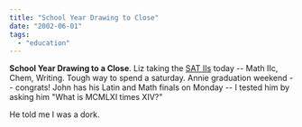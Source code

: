 ```yaml
---
title: "School Year Drawing to Close"
date: "2002-06-01"
tags: 
  - "education"
---
```


**School Year Drawing to a Close**. Liz taking the [SAT IIs](http://www.collegeboard.com/) today -- Math IIc, Chem, Writing. Tough way to spend a saturday. Annie graduation weekend -- congrats! John has his Latin and Math finals on Monday -- I tested him by asking him "What is MCMLXI times XIV?"

He told me I was a dork.
